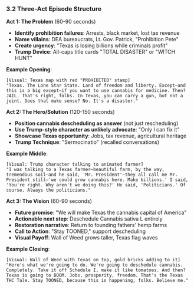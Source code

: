 ### 3.2 Three-Act Episode Structure

**Act 1: The Problem** (60-90 seconds)

- **Identify prohibition failures**: Arrests, black market, lost tax revenue
- **Name villains**: DEA bureaucrats, Lt. Gov. Patrick, "Prohibition Pete"
- **Create urgency**: "Texas is losing billions while criminals profit"
- **Trump Device**: All-caps title cards "TOTAL DISASTER" or "WITCH HUNT"

**Example Opening**:

```
[Visual: Texas map with red "PROHIBITED" stamp]
"Texas. The Lone Star State. Land of freedom and liberty. Except—and this is a big except—if you want to use cannabis for medicine. Then? JAIL. That's right, folks. In Texas, you can carry a gun, but not a joint. Does that make sense? No. It's a disaster."
```

**Act 2: The Hero/Solution** (120-150 seconds)

- **Position cannabis descheduling as answer** (not just rescheduling)
- **Use Trump-style character as unlikely advocate**: "Only I can fix it"
- **Showcase Texas opportunity**: Jobs, tax revenue, agricultural heritage
- **Trump Technique**: "Sermocinatio" (recalled conversations)

**Example Middle**:

```
[Visual: Trump character talking to animated farmer]
"I was talking to a Texas farmer—beautiful farm, by the way, tremendous soil—and he said, 'Mr. President'—they all call me Mr. President still—'we could grow cannabis here. Make billions.' I said, 'You're right. Why aren't we doing this?' He said, 'Politicians.' Of course. Always the politicians."
```

**Act 3: The Vision** (60-90 seconds)

- **Future promise**: "We will make Texas the cannabis capital of America"
- **Actionable next step**: Deschedule Cannabis sativa L entirely
- **Restoration narrative**: Return to founding fathers' hemp farms
- **Call to Action**: "Stay TOONED," support descheduling
- **Visual Payoff**: Wall of Weed grows taller, Texas flag waves

**Example Closing**:

```
[Visual: Wall of Weed with Texas on top, gold bricks adding to it]
"Here's what we're going to do. We're going to deschedule cannabis. Completely. Take it off Schedule I, make it like tomatoes. And then? Texas is going to BOOM. Jobs, prosperity, freedom. That's the Texas THC Tale. Stay TOONED, because this is happening, folks. Believe me."
```
